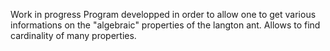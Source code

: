 Work in progress
Program developped in order to allow one to get various informations on the "algebraic" properties of the langton ant.
Allows to find cardinality of many properties.
